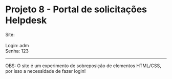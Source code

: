 # Projeto 8 - Portal de solicitações Helpdesk
Site: 
<br/>
<br/>
Login: adm
<br/>
Senha: 123
<hr/>
OBS: O site é um experimento de sobreposição de elementos HTML/CSS, por isso a necessidade de fazer login!
